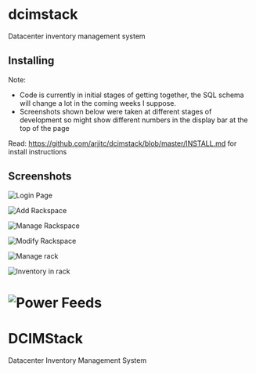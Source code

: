 # dcimstack
Datacenter inventory management system

## Installing

Note:
* Code is currently in initial stages of getting together, the SQL schema will change a lot in the coming weeks I suppose.
* Screenshots shown below were taken at different stages of development so might show different numbers in the display bar at the top of the page

Read: https://github.com/arjitc/dcimstack/blob/master/INSTALL.md for install instructions

## Screenshots
![Login Page](http://i.imgur.com/o10eDgc.png)

![Add Rackspace](http://i.imgur.com/szt21JQ.png)

![Manage Rackspace](http://i.imgur.com/1sdc2Rz.png)

![Modify Rackspace](http://i.imgur.com/gZDQDyo.png)

![Manage rack](http://i.imgur.com/ISdue3m.png)

![Inventory in rack](http://i.imgur.com/gOTjbt7.png)

![Power Feeds](http://i.imgur.com/4J7V9Vd.png)
=======
# DCIMStack
Datacenter Inventory Management System
